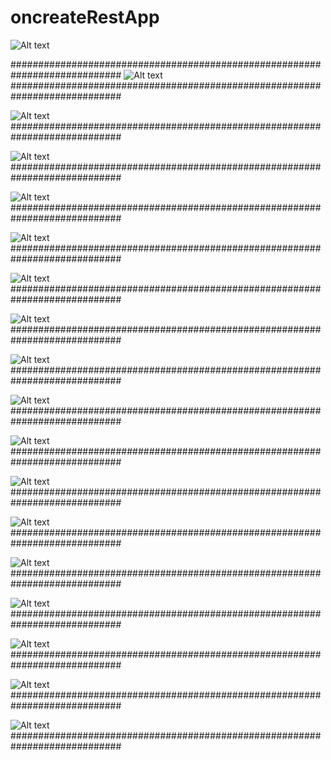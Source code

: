 # oncreateRestApp

![Alt text](src/assets/Wireframe%20screenshots/IMG_0149.PNG?raw=true "Title")

############################################################################
![Alt text](src/assets/Wireframe%20screenshots/IMG_0150.PNG?raw=true "Title")
############################################################################

![Alt text](src/assets/Wireframe%20screenshots/IMG_0151.PNG?raw=true "Title")
############################################################################

![Alt text](src/assets/Wireframe%20screenshots/IMG_0152.PNG?raw=true "Title")
############################################################################

![Alt text](src/assets/Wireframe%20screenshots/IMG_0153.PNG?raw=true "Title")
############################################################################

![Alt text](src/assets/Wireframe%20screenshots/IMG_0154.PNG?raw=true "Title")
############################################################################

![Alt text](src/assets/Wireframe%20screenshots/IMG_0155.PNG?raw=true "Title")
############################################################################

![Alt text](src/assets/Wireframe%20screenshots/IMG_0156.PNG?raw=true "Title")
############################################################################

![Alt text](src/assets/Wireframe%20screenshots/IMG_0158.PNG?raw=true "Title")
############################################################################

![Alt text](src/assets/Wireframe%20screenshots/IMG_0159.PNG?raw=true "Title")
############################################################################

![Alt text](src/assets/Wireframe%20screenshots/IMG_0160.PNG?raw=true "Title")
############################################################################

![Alt text](src/assets/Wireframe%20screenshots/IMG_0161.PNG?raw=true "Title")
############################################################################

![Alt text](src/assets/Wireframe%20screenshots/IMG_0163.PNG?raw=true "Title")
############################################################################

![Alt text](src/assets/Wireframe%20screenshots/IMG_0164.PNG?raw=true "Title")
############################################################################

![Alt text](src/assets/Wireframe%20screenshots/IMG_0165.PNG?raw=true "Title")
############################################################################

![Alt text](src/assets/Wireframe%20screenshots/IMG_0167.PNG?raw=true "Title")
############################################################################

![Alt text](src/assets/Wireframe%20screenshots/IMG_0168.PNG?raw=true "Title")
############################################################################

![Alt text](src/assets/Wireframe%20screenshots/IMG_0169.PNG?raw=true "Title")
############################################################################


